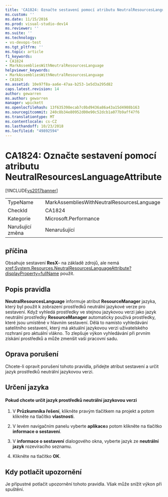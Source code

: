 ```yaml
---
title: 'CA1824: Označte sestavení pomocí atributu NeutralResourcesLanguageAttribute | Dokumentace Microsoftu'
ms.custom: ''
ms.date: 11/15/2016
ms.prod: visual-studio-dev14
ms.reviewer: ''
ms.suite: ''
ms.technology:
- vs-devops-test
ms.tgt_pltfrm: ''
ms.topic: article
f1_keywords:
- CA1824
- MarkAssembliesWithNeutralResourcesLanguage
helpviewer_keywords:
- MarkAssembliesWithNeutralResourcesLanguage
- CA1824
ms.assetid: 10e97f8a-aa6e-47aa-b253-1e5d3a295d82
caps.latest.revision: 14
author: gewarren
ms.author: gewarren
manager: wpickett
ms.openlocfilehash: 13f635398ecab7c0bd9436a86a43a15d4908b163
ms.sourcegitcommit: 240c8b34e80952d00e90c52dcb1a077b9aff47f6
ms.translationtype: MT
ms.contentlocale: cs-CZ
ms.lasthandoff: 10/23/2018
ms.locfileid: "49892594"
---
```

# <a name="ca1824-mark-assemblies-with-neutralresourceslanguageattribute"></a>CA1824: Označte sestavení pomocí atributu NeutralResourcesLanguageAttribute
[!INCLUDE[vs2017banner](../includes/vs2017banner.md)]

|||
|-|-|
|TypeName|MarkAssembliesWithNeutralResourcesLanguage|
|CheckId|CA1824|
|Kategorie|Microsoft.Performance|
|Narušující změna|Nenarušující|

## <a name="cause"></a>příčina
 Obsahuje sestavení **ResX**– na základě zdrojů, ale nemá <xref:System.Resources.NeutralResourcesLanguageAttribute?displayProperty=fullName> použit.

## <a name="rule-description"></a>Popis pravidla
 **NeutralResourcesLanguage** informuje atribut **ResourceManager** jazyka, který byl použit k zobrazení prostředků neutrální jazykové verze pro sestavení. Když vyhledá prostředky ve stejnou jazykovou verzi jako jazyk neutrální prostředky **ResourceManager** automaticky používá prostředky, které jsou umístěné v hlavním sestavení. Dělá to namísto vyhledávání satelitního sestavení, který má aktuální jazykovou verzi uživatelského rozhraní pro aktuální vlákno. To zlepšuje výkon vyhledávání při prvním získání prostředků a může zmenšit vaši pracovní sadu.

## <a name="fixing-violations"></a>Oprava porušení
 Chcete-li opravit porušení tohoto pravidla, přidejte atribut sestavení a určit jazyk prostředků neutrální jazykovou verzi.

## <a name="specifying-the-language"></a>Určení jazyka

#### <a name="to-specify-the-language-of-the-resource-of-the-neutral-culture"></a>Pokud chcete určit jazyk prostředků neutrální jazykovou verzi

1.  V **Průzkumníka řešení**, klikněte pravým tlačítkem na projekt a potom klikněte na tlačítko **vlastnosti**.

2.  V levém navigačním panelu vyberte **aplikace**a potom klikněte na tlačítko **informace o sestavení**.

3.  V **informace o sestavení** dialogového okna, vyberte jazyk ze **neutrální jazyk** rozevíracího seznamu.

4.  Klikněte na tlačítko **OK**.

## <a name="when-to-suppress-warnings"></a>Kdy potlačit upozornění
 Je přípustné potlačit upozornění tohoto pravidla. Však může snížit výkon při spuštění.



